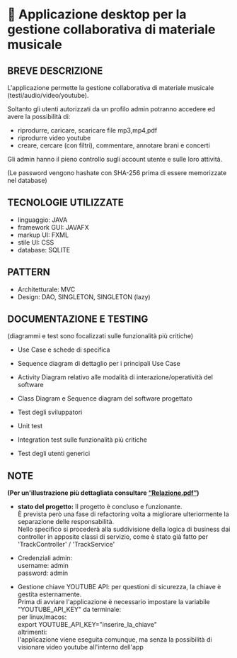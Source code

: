 # 🎵 Applicazione desktop per la gestione collaborativa di materiale musicale 

## BREVE DESCRIZIONE
L'applicazione permette la gestione collaborativa di materiale musicale (testi/audio/video/youtube).  

Soltanto gli utenti autorizzati da un profilo admin potranno accedere ed avere la possibilità di:  
- riprodurre, caricare, scaricare file mp3,mp4,pdf
- riprodurre video youtube
- creare, cercare (con filtri), commentare, annotare brani e concerti  

Gli admin hanno il pieno controllo sugli account utente e sulle loro attività.  

(Le password vengono hashate con SHA-256 prima di essere memorizzate nel database)


## TECNOLOGIE UTILIZZATE
- linguaggio: JAVA
- framework GUI: JAVAFX
- markup UI: FXML
- stile UI: CSS
- database: SQLITE

## PATTERN
- Architetturale: MVC
- Design: DAO, SINGLETON, SINGLETON (lazy)
  
## DOCUMENTAZIONE E TESTING  
(diagrammi e test sono focalizzati sulle funzionalità più critiche)  

- Use Case e schede di specifica
- Sequence diagram di dettaglio per i principali Use Case
- Activity Diagram relativo alle modalità di interazione/operatività del software
- Class Diagram e Sequence diagram del software progettato
    
- Test degli sviluppatori
- Unit test
- Integration test sulle funzionalità più critiche
- Test degli utenti generici



## NOTE

**(Per un'illustrazione più dettagliata consultare [“Relazione.pdf”](Relazione.pdf))**

- **stato del progetto:**
  Il progetto è concluso e funzionante.  
  È prevista però una fase di refactoring volta a migliorare ulteriormente la separazione delle responsabilità.  
  Nello specifico si procederà alla suddivisione della logica di business dai controller in apposite classi di servizio, come è stato già fatto per 'TrackController' / 'TrackService'

- Credenziali admin:  
  username: admin  
  password: admin

- Gestione chiave YOUTUBE API:
  per questioni di sicurezza, la chiave è gestita esternamente.  
  Prima di avviare l'applicazione è necessario impostare la variabile "YOUTUBE_API_KEY" da terminale:  
  per linux/macos:  
  export YOUTUBE_API_KEY="inserire_la_chiave"  
  altrimenti:  
  l'applicazione viene eseguita comunque, ma senza la possibilità di visionare video youtube all'interno dell'app
